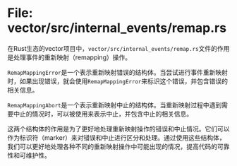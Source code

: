 # File: vector/src/internal_events/remap.rs

在Rust生态的vector项目中，`vector/src/internal_events/remap.rs`文件的作用是处理事件的重新映射（remapping）操作。

`RemapMappingError`是一个表示重新映射错误的结构体。当尝试进行事件重新映射时，如果出现错误，就会使用`RemapMappingError`来标识这个错误，并包含错误的相关信息。

`RemapMappingAbort`是一个表示重新映射中止的结构体。当重新映射过程中遇到需要中止的情况时，可以被使用来表示中止，并包含中止的相关信息。

这两个结构体的作用是为了更好地处理重新映射操作的错误和中止情况。它们可以作为标识符（marker）来对错误和中止进行区分和处理。通过使用这些结构体，我们可以更好地处理各种不同的重新映射操作中可能出现的情况，提高代码的可靠性和可维护性。

